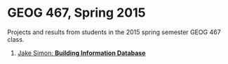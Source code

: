 # GEOG 467, Spring 2015
Projects and results from students in the 2015 spring semester GEOG 467 class.

1. [Jake Simon: **Building Information Database**](jake-simon)
